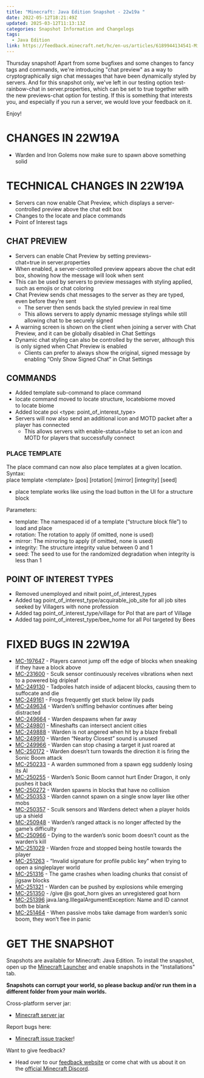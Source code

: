 ```yaml
---
title: "Minecraft: Java Edition Snapshot - 22w19a "
date: 2022-05-12T18:21:49Z
updated: 2025-03-12T11:13:13Z
categories: Snapshot Information and Changelogs
tags:
  - Java Edition
link: https://feedback.minecraft.net/hc/en-us/articles/6189944134541-Minecraft-Java-Edition-Snapshot-22w19a
---
```


Thursday snapshot! Apart from some bugfixes and some changes to fancy tags and commands, we're introducing "chat preview" as a way to cryptographically sign chat messages that have been dynamically styled by servers. And for this snapshot only, we've left in our testing option test-rainbow-chat in server.properties, which can be set to true together with the new previews-chat option for testing. If this is something that interests you, and especially if you run a server, we would love your feedback on it.

Enjoy!

# CHANGES IN 22W19A

- Warden and Iron Golems now make sure to spawn above something solid

# TECHNICAL CHANGES IN 22W19A

- Servers can now enable Chat Preview, which displays a server-controlled preview above the chat edit box
- Changes to the locate and place commands
- Point of Interest tags

## CHAT PREVIEW

- Servers can enable Chat Preview by setting previews-chat=true in server.properties
- When enabled, a server-controlled preview appears above the chat edit box, showing how the message will look when sent
- This can be used by servers to preview messages with styling applied, such as emojis or chat coloring
- Chat Preview sends chat messages to the server as they are typed, even before they’re sent
  - The server then sends back the styled preview in real time
  - This allows servers to apply dynamic message stylings while still allowing chat to be securely signed
- A warning screen is shown on the client when joining a server with Chat Preview, and it can be globally disabled in Chat Settings
- Dynamic chat styling can also be controlled by the server, although this is only signed when Chat Preview is enabled
  - Clients can prefer to always show the original, signed message by enabling “Only Show Signed Chat” in Chat Settings

## COMMANDS

- Added template sub-command to place command
- locate command moved to locate structure, locatebiome moved to locate biome
- Added locate poi \<type: point_of_interest_type\>
- Servers will now also send an additional icon and MOTD packet after a player has connected
  - This allows servers with enable-status=false to set an icon and MOTD for players that successfully connect

### PLACE TEMPLATE

The place command can now also place templates at a given location. Syntax:  
place template \<template\> \[pos\] \[rotation\] \[mirror\] \[integrity\] \[seed\]

- place template works like using the load button in the UI for a structure block

Parameters:

- template: The namespaced id of a template (“structure block file”) to load and place
- rotation: The rotation to apply (if omitted, none is used)
- mirror: The mirroring to apply (if omitted, none is used)
- integrity: The structure integrity value between 0 and 1
- seed: The seed to use for the randomized degradation when integrity is less than 1

## POINT OF INTEREST TYPES

- Removed unemployed and nitwit point_of_interest_types
- Added tag point_of_interest_type/acquirable_job_site for all job sites seeked by Villagers with none profession
- Added tag point_of_interest_type/village for PoI that are part of Village
- Added tag point_of_interest_type/bee_home for all PoI targeted by Bees

# FIXED BUGS IN 22W19A

- [MC-197647](https://bugs.mojang.com/browse/MC-197647) - Players cannot jump off the edge of blocks when sneaking if they have a block above
- [MC-231600](https://bugs.mojang.com/browse/MC-231600) - Sculk sensor continuously receives vibrations when next to a powered big dripleaf
- [MC-249130](https://bugs.mojang.com/browse/MC-249130) - Tadpoles hatch inside of adjacent blocks, causing them to suffocate and die
- [MC-249161](https://bugs.mojang.com/browse/MC-249161) - Frogs frequently get stuck below lily pads
- [MC-249634](https://bugs.mojang.com/browse/MC-249634) - Warden’s sniffing behavior continues after being distracted
- [MC-249664](https://bugs.mojang.com/browse/MC-249664) - Warden despawns when far away
- [MC-249801](https://bugs.mojang.com/browse/MC-249801) - Mineshafts can intersect ancient cities
- [MC-249888](https://bugs.mojang.com/browse/MC-249888) - Warden is not angered when hit by a blaze fireball
- [MC-249910](https://bugs.mojang.com/browse/MC-249910) - Warden “Nearby Closest” sound is unused
- [MC-249966](https://bugs.mojang.com/browse/MC-249966) - Warden can stop chasing a target it just roared at
- [MC-250172](https://bugs.mojang.com/browse/MC-250172) - Warden doesn’t turn towards the direction it is firing the Sonic Boom attack
- [MC-250233](https://bugs.mojang.com/browse/MC-250233) - A warden summoned from a spawn egg suddenly losing its AI
- [MC-250255](https://bugs.mojang.com/browse/MC-250255) - Warden’s Sonic Boom cannot hurt Ender Dragon, it only pushes it back
- [MC-250272](https://bugs.mojang.com/browse/MC-250272) - Warden spawns in blocks that have no collision
- [MC-250353](https://bugs.mojang.com/browse/MC-250353) - Warden cannot spawn on a single snow layer like other mobs
- [MC-250357](https://bugs.mojang.com/browse/MC-250357) - Sculk sensors and Wardens detect when a player holds up a shield
- [MC-250948](https://bugs.mojang.com/browse/MC-250948) - Warden’s ranged attack is no longer affected by the game’s difficulty
- [MC-250966](https://bugs.mojang.com/browse/MC-250966) - Dying to the warden’s sonic boom doesn’t count as the warden’s kill
- [MC-251029](https://bugs.mojang.com/browse/MC-251029) - Warden froze and stopped being hostile towards the player
- [MC-251263](https://bugs.mojang.com/browse/MC-251263) - “Invalid signature for profile public key” when trying to open a singleplayer world
- [MC-251316](https://bugs.mojang.com/browse/MC-251316) - The game crashes when loading chunks that consist of jigsaw blocks
- [MC-251321](https://bugs.mojang.com/browse/MC-251321) - Warden can be pushed by explosions while emerging
- [MC-251350](https://bugs.mojang.com/browse/MC-251350) - /give @s goat_horn gives an unregistered goat horn
- [MC-251396](https://bugs.mojang.com/browse/MC-251396) java.lang.IllegalArgumentException: Name and ID cannot both be blank
- [MC-251464](https://bugs.mojang.com/browse/MC-251464) - When passive mobs take damage from warden’s sonic boom, they won’t flee in panic

# GET THE SNAPSHOT

Snapshots are available for Minecraft: Java Edition. To install the snapshot, open up the [Minecraft Launcher](https://www.minecraft.net/download.html) and enable snapshots in the "Installations" tab.

**Snapshots can corrupt your world, so please backup and/or run them in a different folder from your main worlds.**

Cross-platform server jar:

- [Minecraft server jar](https://launcher.mojang.com/v1/objects/c354ac562b44fe5857535935125942ff89616cab/server.jar)

Report bugs here:

- [Minecraft issue tracker](https://bugs.mojang.com/browse/MC)!

Want to give feedback?

- Head over to our [feedback website](https://aka.ms/JavaSnapshotFeedback?ref=minecraftnet) or come chat with us about it on the [official Minecraft Discord](https://discordapp.com/invite/minecraft).
